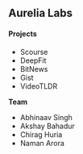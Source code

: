 ## Aurelia Labs

#### Projects

- Scourse
- DeepFit
- BitNews
- Gist
- VideoTLDR

**Team**

- Abhinaav Singh
- Akshay Bahadur
- Chirag Huria
- Naman Arora
